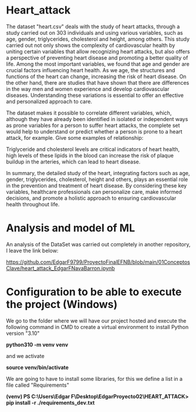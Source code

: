 # Heart_attack
The dataset "heart.csv" deals with the study of heart attacks, through a study carried out on 303 individuals and using various variables, such as age, gender, triglycerides, cholesterol and height, among others. This study carried out not only shows the complexity of cardiovascular health by uniting certain variables that allow recognizing heart attacks, but also offers a perspective of preventing heart disease and promoting a better quality of life. Among the most important variables, we found that age and gender are crucial factors influencing heart health. As we age, the structures and functions of the heart can change, increasing the risk of heart disease. On the other hand, there are studies that have shown that there are differences in the way men and women experience and develop cardiovascular diseases. Understanding these variations is essential to offer an effective and personalized approach to care.

The dataset makes it possible to correlate different variables, which, although they have already been identified in isolated or independent ways as prone variables for a person to suffer heart attacks, the complete set would help to understand or predict whether a person is prone to a heart attack, for example. Give some examples of relationship:

Triglyceride and cholesterol levels are critical indicators of heart health, high levels of these lipids in the blood can increase the risk of plaque buildup in the arteries, which can lead to heart disease.

In summary, the detailed study of the heart, integrating factors such as age, gender, triglycerides, cholesterol, height and others, plays an essential role in the prevention and treatment of heart disease. By considering these key variables, healthcare professionals can personalize care, make informed decisions, and promote a holistic approach to ensuring cardiovascular health throughout life.


# Analysis and model of ML

An analysis of the DataSet was carried out completely in another repository, I leave the link below:

https://github.com/EdgarF9799/ProyectoFinalEFNB/blob/main/01ConceptosClave/heart_attack_EdgarFNavaBarron.ipynb


# Configuration to be able to execute the project (Windows)

We go to the folder where we will have our project hosted and execute the following command in CMD to create a virtual environment to install Python version "3.10"

**python310 -m venv venv**

and we activate 

**source venv/bin/activate**

We are going to have to install some libraries, for this we define a list in a file called "Requirements"

**(venv) PS C:\Users\Edgar F\Desktop\EdgarProyecto02\HEART_ATTACK> pip install -r ./requirements_dev.txt**



